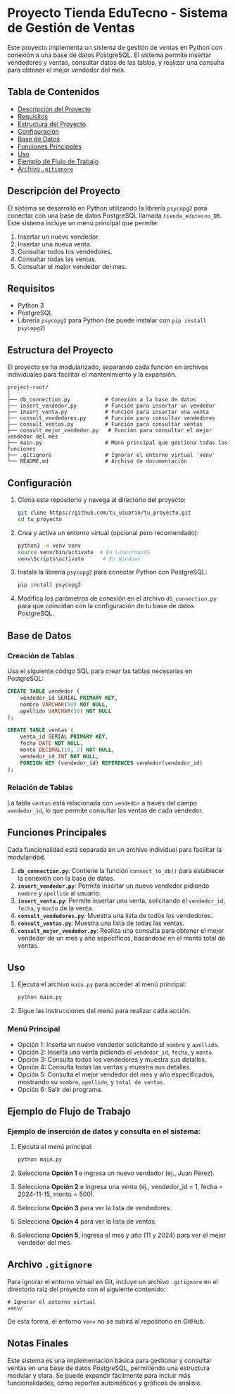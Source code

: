 # Proyecto Tienda EduTecno - Sistema de Gestión de Ventas

Este proyecto implementa un sistema de gestión de ventas en Python con conexión a una base de datos PostgreSQL. El sistema permite insertar vendedores y ventas, consultar datos de las tablas, y realizar una consulta para obtener el mejor vendedor del mes.

## Tabla de Contenidos

- [Descripción del Proyecto](#descripción-del-proyecto)
- [Requisitos](#requisitos)
- [Estructura del Proyecto](#estructura-del-proyecto)
- [Configuración](#configuración)
- [Base de Datos](#base-de-datos)
- [Funciones Principales](#funciones-principales)
- [Uso](#uso)
- [Ejemplo de Flujo de Trabajo](#ejemplo-de-flujo-de-trabajo)
- [Archivo `.gitignore`](#archivo-gitignore)

## Descripción del Proyecto

El sistema se desarrolló en Python utilizando la librería `psycopg2` para conectar con una base de datos PostgreSQL llamada `tienda_edutecno_DB`. Este sistema incluye un menú principal que permite:
1. Insertar un nuevo vendedor.
2. Insertar una nueva venta.
3. Consultar todos los vendedores.
4. Consultar todas las ventas.
5. Consultar el mejor vendedor del mes.

## Requisitos

- Python 3
- PostgreSQL
- Librería `psycopg2` para Python (se puede instalar con `pip install psycopg2`)

## Estructura del Proyecto

El proyecto se ha modularizado, separando cada función en archivos individuales para facilitar el mantenimiento y la expansión.

```
project-root/
│
├── db_connection.py           # Conexión a la base de datos
├── insert_vendedor.py         # Función para insertar un vendedor
├── insert_venta.py            # Función para insertar una venta
├── consult_vendedores.py      # Función para consultar vendedores
├── consult_ventas.py          # Función para consultar ventas
├── consult_mejor_vendedor.py   # Función para consultar el mejor vendedor del mes
├── main.py                    # Menú principal que gestiona todas las funciones
├── .gitignore                 # Ignorar el entorno virtual 'venv'
└── README.md                  # Archivo de documentación
```

## Configuración

1. Clona este repositorio y navega al directorio del proyecto:

    ```bash
    git clone https://github.com/tu_usuario/tu_proyecto.git
    cd tu_proyecto
    ```

2. Crea y activa un entorno virtual (opcional pero recomendado):

    ```bash
    python3 -m venv venv
    source venv/bin/activate  # En Linux/macOS
    venv\Scripts\activate      # En Windows
    ```

3. Instala la librería `psycopg2` para conectar Python con PostgreSQL:

    ```bash
    pip install psycopg2
    ```

4. Modifica los parámetros de conexión en el archivo `db_connection.py` para que coincidan con la configuración de tu base de datos PostgreSQL.

## Base de Datos

### Creación de Tablas

Usa el siguiente código SQL para crear las tablas necesarias en PostgreSQL:

```sql
CREATE TABLE vendedor (
    vendedor_id SERIAL PRIMARY KEY,
    nombre VARCHAR(50) NOT NULL,
    apellido VARCHAR(50) NOT NULL
);

CREATE TABLE ventas (
    venta_id SERIAL PRIMARY KEY,
    fecha DATE NOT NULL,
    monto DECIMAL(10, 2) NOT NULL,
    vendedor_id INT NOT NULL,
    FOREIGN KEY (vendedor_id) REFERENCES vendedor(vendedor_id)
);
```

### Relación de Tablas

La tabla `ventas` está relacionada con `vendedor` a través del campo `vendedor_id`, lo que permite consultar las ventas de cada vendedor.

## Funciones Principales

Cada funcionalidad está separada en un archivo individual para facilitar la modularidad.

1. **`db_connection.py`**: Contiene la función `connect_to_db()` para establecer la conexión con la base de datos.
2. **`insert_vendedor.py`**: Permite insertar un nuevo vendedor pidiendo `nombre` y `apellido` al usuario.
3. **`insert_venta.py`**: Permite insertar una venta, solicitando el `vendedor_id`, `fecha`, y `monto` de la venta.
4. **`consult_vendedores.py`**: Muestra una lista de todos los vendedores.
5. **`consult_ventas.py`**: Muestra una lista de todas las ventas.
6. **`consult_mejor_vendedor.py`**: Realiza una consulta para obtener el mejor vendedor de un mes y año específicos, basándose en el monto total de ventas.

## Uso

1. Ejecuta el archivo `main.py` para acceder al menú principal:

    ```bash
    python main.py
    ```

2. Sigue las instrucciones del menú para realizar cada acción.

### Menú Principal

- Opción 1: Inserta un nuevo vendedor solicitando el `nombre` y `apellido`.
- Opción 2: Inserta una venta pidiendo el `vendedor_id`, `fecha`, y `monto`.
- Opción 3: Consulta todos los vendedores y muestra sus detalles.
- Opción 4: Consulta todas las ventas y muestra sus detalles.
- Opción 5: Consulta el mejor vendedor del mes y año especificados, mostrando su `nombre`, `apellido`, y `total de ventas`.
- Opción 6: Salir del programa.

## Ejemplo de Flujo de Trabajo

### Ejemplo de inserción de datos y consulta en el sistema:

1. Ejecuta el menú principal:

    ```bash
    python main.py
    ```

2. Selecciona **Opción 1** e ingresa un nuevo vendedor (ej., Juan Pérez).
3. Selecciona **Opción 2** e ingresa una venta (ej., vendedor_id = 1, fecha = 2024-11-15, monto = 500).
4. Selecciona **Opción 3** para ver la lista de vendedores.
5. Selecciona **Opción 4** para ver la lista de ventas.
6. Selecciona **Opción 5**, ingresa el mes y año (11 y 2024) para ver el mejor vendedor del mes.

## Archivo `.gitignore`

Para ignorar el entorno virtual en Git, incluye un archivo `.gitignore` en el directorio raíz del proyecto con el siguiente contenido:

```plaintext
# Ignorar el entorno virtual
venv/
```

De esta forma, el entorno `venv` no se subirá al repositorio en GitHub.

## Notas Finales

Este sistema es una implementación básica para gestionar y consultar ventas en una base de datos PostgreSQL, permitiendo una estructura modular y clara. Se puede expandir fácilmente para incluir más funcionalidades, como reportes automáticos y gráficos de análisis.
